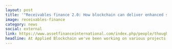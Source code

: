 ```yaml
---
layout: post
title: '"Receivables finance 2.0: How blockchain can deliver enhanced security, efficiency, and cost-effectiveness"'
image: receivables-finance
category: news
social: external
link: https://www.assetfinanceinternational.com/index.php/people/thought-leaders/thought-leaders/20799-receivables-finance-2-0-how-blockchain-can-deliver-enhanced-security-efficiency-and-cost-effectiveness
headline: At Applied Blockchain we've been working on various projects for financing real world assets using DeFi. Adi Ben-Ari has written an article published in "Asset Finance International" to highlight the potential.
---
```

